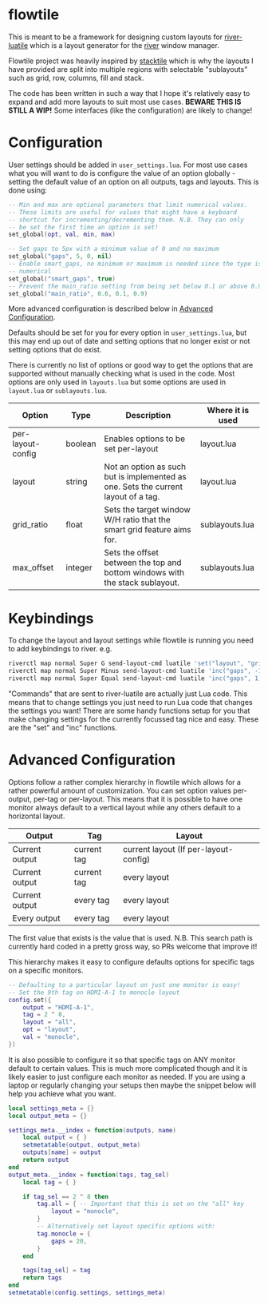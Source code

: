 # flowtile

This is meant to be a framework for designing custom layouts for
[river-luatile](https://github.com/MaxVerevkin/river-luatile) which is a layout
generator for the [river](https://github.com/riverwm/river) window manager.

Flowtile project was heavily inspired by
[stacktile](https://sr.ht/~leon_plickat/stacktile/) which is why the layouts I
have provided are split into multiple regions with selectable "sublayouts" such
as grid, row, columns, fill and stack.

The code has been written in such a way that I hope it's relatively easy to
expand and add more layouts to suit most use cases. **BEWARE THIS IS STILL A
WIP!** Some interfaces (like the configuration) are likely to change!

# Configuration

User settings should be added in `user_settings.lua`. For most use cases what
you will want to do is configure the value of an option globally - setting the
default value of an option on all outputs, tags and layouts. This is done
using:

```lua
-- Min and max are optional parameters that limit numerical values.
-- These limits are useful for values that might have a keyboard
-- shortcut for incrementing/decrementing them. N.B. They can only
-- be set the first time an option is set!
set_global(opt, val, min, max)

-- Set gaps to 5px with a minimum value of 0 and no maximum
set_global("gaps", 5, 0, nil)
-- Enable smart_gaps, no minimum or maximum is needed since the type isn't
-- numerical
set_global("smart_gaps", true)
-- Prevent the main_ratio setting from being set below 0.1 or above 0.9
set_global("main_ratio", 0.6, 0.1, 0.9)
```

More advanced configuration is described below in [Advanced Configuration](#Advanced-Configuration).

Defaults should be set for you for every option in
`user_settings.lua`, but this may end up out of date and
setting options that no longer exist or not setting
options that do exist.

There is currently no list of options or good way to get the options that are
supported without manually checking what is used in the code. Most options are
only used in `layouts.lua` but some options are used in `layout.lua` or
`sublayouts.lua`.

|Option|Type|Description|Where it is used|
|---|---|---|---|
|per-layout-config|boolean|Enables options to be set per-layout|layout.lua|
|layout|string|Not an option as such but is implemented as one. Sets the current layout of a tag.|layout.lua|
|grid_ratio|float|Sets the target window W/H ratio that the smart grid feature aims for.|sublayouts.lua|
|max_offset|integer|Sets the offset between the top and bottom windows with the stack sublayout.|sublayouts.lua|

# Keybindings

To change the layout and layout settings while flowtile is running you need to add keybindings to
river. e.g.

```bash
riverctl map normal Super G send-layout-cmd luatile 'set("layout", "grid")'
riverctl map normal Super Minus send-layout-cmd luatile 'inc("gaps", -1)'
riverctl map normal Super Equal send-layout-cmd luatile 'inc("gaps", 1)'
```

"Commands" that are sent to river-luatile are actually just Lua code. This
means that to change settings you just need to run Lua code that changes the
settings you want! There are some handy functions setup for you that make
changing settings for the currently focussed tag nice and easy. These are the
"set" and "inc" functions.

# Advanced Configuration

Options follow a rather complex hierarchy in flowtile which allows for a rather
powerful amount of customization. You can set option values per-output, per-tag
or per-layout. This means that it is possible to have one monitor always
default to a vertical layout while any others default to a horizontal layout.

Output|Tag|Layout
---|---|---
Current output | current tag | current layout (If per-layout-config)
Current output | current tag | every layout
Current output | every tag   | every layout
Every output   | every tag   | every layout

The first value that exists is the value that is used. N.B. This search path is
currently hard coded in a pretty gross way, so PRs welcome that improve it!

This hierarchy makes it easy to configure defaults options for specific tags
on a specific monitors.

```lua
-- Defaulting to a particular layout on just one monitor is easy!
-- Set the 9th tag on HDMI-A-1 to monocle layout
config.set({
    output = "HDMI-A-1",
    tag = 2 ^ 8,
    layout = "all",
    opt = "layout",
    val = "monocle",
})
```

It is also possible to configure it so that specific tags on ANY monitor
default to certain values. This is much more complicated though and it is
likely easier to just configure each monitor as needed. If you are using a
laptop or regularly changing your setups then maybe the snippet below will help
you achieve what you want.

```lua
local settings_meta = {}
local output_meta = {}

settings_meta.__index = function(outputs, name)
    local output = { }
    setmetatable(output, output_meta)
    outputs[name] = output
    return output
end
output_meta.__index = function(tags, tag_sel)
    local tag = { }

    if tag_sel == 2 ^ 8 then
        tag.all = { -- Important that this is set on the "all" key
            layout = "monocle",
        }
        -- Alternatively set layout specific options with:
        tag.monocle = {
            gaps = 20,
        }
    end

    tags[tag_sel] = tag
    return tags
end
setmetatable(config.settings, settings_meta)
```
